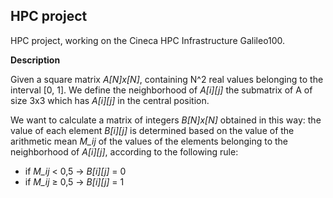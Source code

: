 ## HPC project

HPC project, working on the Cineca HPC Infrastructure Galileo100.

**Description** 

Given a square matrix *A[N]x[N]*, containing N^2 real values belonging to the interval [0, 1]. We define the neighborhood of *A[i][j]* the submatrix of A of size 3x3 which has *A[i][j]* in the central position.

We want to calculate a matrix of integers *B[N]x[N]* obtained in this way: the value of each element *B[i][j]* is determined based on the value of the arithmetic mean *M_ij* of the values of the elements belonging to the neighborhood of *A[i][j]*, according to the following rule:
- if *M_ij* < 0,5 →  *B[i][j]* = 0 
- if *M_ij* ≥ 0,5 →  *B[i][j]* = 1 
